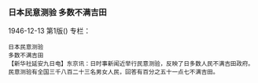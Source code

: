### 日本民意测验  多数不满吉田

1946-12-13
第1版()
专栏：

    日本民意测验
    多数不满吉田
    【新华社延安九日电】东京讯：日时事新闻近举行民意测验，反映了日多数人民不满吉田政府。民意测验有全国三千八百二十三名男女人民，回答有百分之五十一点七不满吉田。
